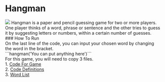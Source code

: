 # Hangman
<img src="https://store-images.s-microsoft.com/image/apps.23216.9007199266246289.99eca207-26e7-4c4a-b02f-3ea96d21b37b.f89edb6e-7a3c-44a8-9e93-aac220a9051f?mode=scale&q=90&h=400&w=800&background=%23288C67">
Hangman is a paper and pencil guessing game for two or more players. One player thinks of a word, phrase or sentence and the other tries to guess it by suggesting letters or numbers, within a certain number of guesses.<br>
### How To Run
<br>On the last line of the code, you can input your chosen word by changing the word in the bracket.<br>
```hangman('You can put anything here')```
<br>For this game, you will need to copy 3 files.<br>
1. <a href="https://github.com/Theresiap/Personal-Project/blob/master/Hangman/Hangman-Game.md">Code For Game</a><br>
2. <a href="https://github.com/Theresiap/Personal-Project/blob/master/Hangman/ps3_hangman.py">Code Definitions</a><br>
3. <a href="https://github.com/Theresiap/Personal-Project/blob/master/Hangman/words.txt">Word List</a>
